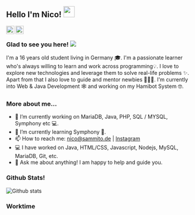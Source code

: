 ## Hello I'm Nico! <img src="https://raw.githubusercontent.com/iampavangandhi/iampavangandhi/master/gifs/Hi.gif" width="30px"></h2>


<a href="https://github.com/nicosammito">
  <img align="left" alt="Nico's Github" width="22px" src="https://cdn.jsdelivr.net/npm/simple-icons@v3/icons/github.svg" />
</a>

<a href="https://instagram.com/nico_sammito/">
  <img align="left" alt="Nico's Instagram" width="22px" src="https://cdn.jsdelivr.net/npm/simple-icons@v3/icons/instagram.svg" />
</a>

<br />

### Glad to see you here! ![](https://visitor-badge.glitch.me/badge?page_id=nicosammito)

I'm a 16 years old student living in Germany 🎓. I'm a passionate learner who's always willing to learn and work across programming💡. I love to explore new technologies and leverage them to solve real-life problems ✨. Apart from that I also love to guide and mentor newbies 👨🏻‍💻. I'm currently into Web & Java Development 🕸️ and working on my Hamibot System 🤓.

### More about me...

- 🔭 I’m currently working on MariaDB, Java, PHP, SQL / MYSQL, Symphony etc 💻.
- 🌱 I’m currently learning Symphony 🚀.
- 📫 How to reach me: nico@sammito.de | [Instagram](https://instagram.com/nico_sammito)
- 💻 I have worked on Java, HTML/CSS, Javascript, Nodejs, MySQL, MariaDB, Git, etc.
- 💬 Ask me about anything! I am happy to help and guide you.

### Github Stats!

![Github stats](https://github-readme-stats.vercel.app/api?username=nicosammito&show_icons=true&hide_border=true&count_private=true)

### Worktime

<!--START_SECTION:waka-->
<!--END_SECTION:waka-->
